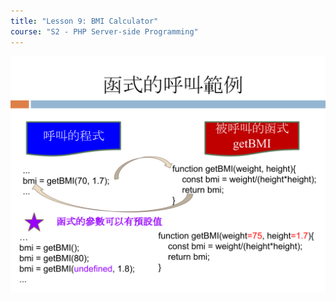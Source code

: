 ```yaml
---
title: "Lesson 9: BMI Calculator"
course: "S2 - PHP Server-side Programming"
---
```


![Question](question.svg)
